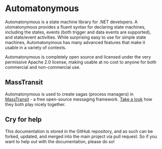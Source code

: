 # Automatonymous

Automatonymous is a state machine library for .NET developers. A
utomatonymous provides a fluent syntax for declaring state machines, 
including the states, events (both trigger and data events are supported), 
and state/event activities. While surprising easy to use for simple state 
machines, Automatonymous has many advanced features that make it usable 
in a variety of contexts.

Automatonymous is completely open source and licensed under the very 
permissive Apache 2.0 license, making usable at no cost to anyone for 
both commercial and non-commercial use.

## MassTransit

Automatonymous is used to create sagas (process managers) in [MassTransit][1] -
a free open-source messaging framework. [Take a look][2] how they both
play nicely together.

## Cry for help

This documentation is stored in the GitHub repository, and as such can be forked, 
updated, and merged into the main project via pull request. So if you want to 
help out with the documentation, please do so!


[1]: http://masstransit-project.com
[2]: http://masstransit-project.com/MassTransit/advanced/sagas/automatonymous.html
